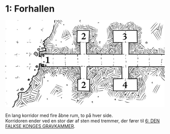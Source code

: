 # 1: Forhallen

![1-4](/assets/images/1_4.jpg)

En lang korridor med fire åbne rum, to på hver side.  
Korridoren ender ved en stor dør af sten med tremmer,
der fører til [6: DEN FALKSE KONGES GRAVKAMMER](den_falske_konges_gravkammer.md).